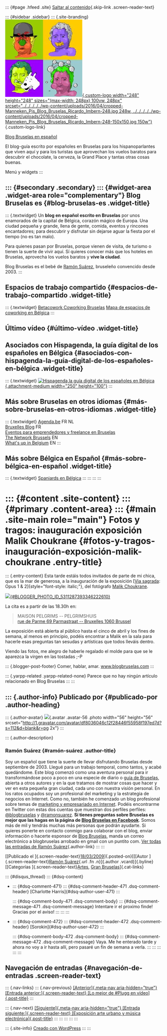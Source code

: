 ::: {#page .hfeed .site}
[Saltar al
contenido](../../../../../index.html?p=280#content){.skip-link
.screen-reader-text}

::: {#sidebar .sidebar}
::: {.site-branding}
[![](../../../../../wp-content/uploads/2016/04/cropped-Manneken_Pis_Blog_Bruselas_Ricardo_Imbern-248.jpg){.custom-logo
width="248" height="248" sizes="(max-width: 248px) 100vw, 248px"
srcset="../../../../../wp-content/uploads/2016/04/cropped-Manneken_Pis_Blog_Bruselas_Ricardo_Imbern-248.jpg 248w, ../../../../../wp-content/uploads/2016/04/cropped-Manneken_Pis_Blog_Bruselas_Ricardo_Imbern-248-150x150.jpg 150w"}](../../../../../index.html){.custom-logo-link}

[Blog Bruselas en español](../../../../../index.html)

El blog-guía escrito por españoles en Bruselas para los hispanoparlantes
que viven aquí y para los turistas que aprovechan los vuelos baratos
para descubrir el chocolate, la cerveza, la Grand Place y tantas otras
cosas buenas.

Menú y widgets
:::

::: {#secondary .secondary}
::: {#widget-area .widget-area role="complementary"}
Blog Bruselas es {#blog-bruselas-es .widget-title}
----------------

::: {.textwidget}
Un **blog en español escrito en Bruselas** por unos enamorados de la
capital de Bélgica, corazón mágico de Europa. Una ciudad pequeña y
grande, llena de gente, comida, eventos y rincones encantadores; para
descubrir y disfrutar sin dejarse aguar la fiesta por el tiempo (no es
tan malo).

Para quienes pasan por Bruselas, porque vienen de visita, de turismo o
tienen la suerte de vivir aquí. Sí quieres conocer más que los hoteles
en Bruselas, aprovecha los vuelos baratos y **vive la ciudad**.

Blog Bruselas es el bebé de [Ramón Suárez](http://www.ramonsuarez.com),
bruseleño convencido desde 2003.
:::

Espacios de trabajo compartido {#espacios-de-trabajo-compartido .widget-title}
------------------------------

::: {.textwidget}
[Betacowork Coworking Bruselas](http://www.betacowork.com) [Mapa de
espacios de coworking en Bélgica](http://coworkingbelgium.com)
:::

Último vídeo {#último-vídeo .widget-title}
------------

Asociados con Hispagenda, la guía digital de los españoles en Bélgica {#asociados-con-hispagenda-la-guía-digital-de-los-españoles-en-bélgica .widget-title}
---------------------------------------------------------------------

::: {.textwidget}
[![Hispagenda,la guía digital de los españoles en
Bélgica](../../../../../wp-content/uploads/2010/04/Hispagenda-250px.gif "Hispagenda, la guía digital de los españoles en Bélgica"){.attachment-medium
width="250" height="100"}](http://www.hispagenda.com)
:::

Más sobre Bruselas en otros idiomas {#más-sobre-bruselas-en-otros-idiomas .widget-title}
-----------------------------------

::: {.textwidget}
[Agenda.be](http://www.agenda.be) FR NL\
[Bruxelles Blog](http://www.bxlblog.be/) FR\
[Eventos para emprendedores y freelance en
Bruselas](http://www.betacowork.com/events/)\
[The Network
Brussels](http://groups.yahoo.com/group/TheNetworkBrussels/) EN\
[What\'s up in Belgium](http://www.whatsupin.be/) EN
:::

Más sobre Bélgica en Español {#más-sobre-bélgica-en-español .widget-title}
----------------------------

::: {.textwidget}
[Spaniards en Bélgica](http://www.spaniards.es/paises/belgica)
:::
:::
:::
:::

::: {#content .site-content}
::: {#primary .content-area}
::: {#main .site-main role="main"}
Fotos y tragos: inauguración exposición Malik Choukrane {#fotos-y-tragos-inauguración-exposición-malik-choukrane .entry-title}
=======================================================

::: {.entry-content}
Esta tarde estáis todos invitados de parte de mi chica, que es la mar de
generosa, a la inauguración de la exposición [[Via
sagrada](http://www.lagallerie.be/choukrane/index.htm): Opus 1 &
2]{style="font-style: italic;"}, del fotógrafo [Malik
Choukrane](http://www.myspace.com/malikchoukrane).

[![](http://3.bp.blogspot.com/_m9ESRqvSnjc/SbV7vmxpehI/AAAAAAAACC4/hOV0fkcfmXc/s400/BRU+CULT.-+Expo+photo+de+Malik+Choukrane+){#BLOGGER_PHOTO_ID_5311287393346222610}](http://3.bp.blogspot.com/_m9ESRqvSnjc/SbV7vmxpehI/AAAAAAAACC4/hOV0fkcfmXc/s1600-h/BRU+CULT.-+Expo+photo+de+Malik+Choukrane+)

La cita es a partir de las 18.30h en:

> MAISON PELGRIMS -- PELGRIMSHUIS\
> [rue de Parme 69 Parmastraat -- Bruxelles 1060
> Brussel](http://maps.google.com/maps?f=q&source=s_q&hl=en&geocode=&q=rue+de+Parme+69+-+Bruxelles+1060+Bruxelles&sll=50.837051,4.367612&sspn=0.303977,0.892639&ie=UTF8&z=16&iwloc=addr)

La exposición está abierta al público hasta el cinco de abril y los
fines de semana, al menos en principio, podéis encontrar a Malik en la
sala para hacerle esas preguntas tan sesudas y artísticas que todos
lleváis dentro.

Viendo las fotos, me alegro de haberle regalado el molde para que se le
aparezca la virgen en las tostadas ;-P

::: {.blogger-post-footer}
Comer, hablar, amar. www.blogbruselas.com
:::

::: {.yarpp-related .yarpp-related-none}
Parece que no hay ningún artículo relacionado en Blog Bruselas
:::
:::

::: {.author-info}
Publicado por {#publicado-por .author-heading}
-------------

::: {.author-avatar}
![](http://1.gravatar.com/avatar/df8036046c12f28446f55958f197ed7d?s=56&d=blank&r=pg){.avatar
.avatar-56 .photo width="56" height="56"
srcset="http://1.gravatar.com/avatar/df8036046c12f28446f55958f197ed7d?s=112&d=blank&r=pg 2x"}
:::

::: {.author-description}
### Ramón Suárez {#ramón-suárez .author-title}

Soy un español que tiene la suerte de llevar disfrutando Bruselas desde
septiembre de 2003. Llegué para un trabajo temporal, como tantos, y
acabé quedándome. Este blog comenzó como una aventura personal para ir
transformándose poco a poco en una especie de diario o [guía de
Bruselas](../../../../../index.html), abierta a otros autores y en la
que tratamos de mostrar cosas que hacer y ver en esta pequeña gran
ciudad, cada uno con nuestra visión personal. En los ratos ocupados soy
un profesional del marketing y la estrategia de negocios en Internet.
Como no, también he comenzado un blog profesional sobre temas de
[marketing y empresariado en Internet](http://ramonsuarez.com). Podéis
encontrarme en Twitter con estas dos cuentas que muestran dos perfiles
perfiles: [\@blogbruselas](http://twitter.com/blogbruselas) y
[\@ramonsuarez](http://twitter.com/ramonsuarez). **Sí tienes preguntas
sobre Bruselas es mejor que las hagas en la página de [Blog Bruselas en
Facebook](http://www.facebook.com/blogbruselas)**. Somos más de mil y
tendrás muchas más personas que podrán ayudarte. Si quieres ponerte en
contacto conmigo para colaborar con el blog, enviar información o
hacerte esponsor de [Blog Bruselas](../../../../../index.html), manda un
correo electrónico a blogbruselas arrobado en gmail con un puntito com.
[Ver todas las entradas de Ramón
Suárez](../../../../2010/04/30/index.html?author=2){.author-link}
:::
:::

[[Publicado el
]{.screen-reader-text}[18/03/2009](../../../../../index.html?p=280)]{.posted-on}[[[Autor
]{.screen-reader-text}[Ramón
Suárez](../../../../2010/04/30/index.html?author=2){.url .fn
.n}]{.author .vcard}]{.byline}[[Categorías
]{.screen-reader-text}[Artes](../../../../category/artes/index.html),
[Gran
Bruselas](../../../../category/gran-bruselas/index.html)]{.cat-links}

::: {#disqus_thread}
::: {#dsq-content}
-   ::: {#dsq-comment-471}
    ::: {#dsq-comment-header-471 .dsq-comment-header}
    [Charlotte Harris]{#dsq-author-user-471}
    :::

    ::: {#dsq-comment-body-471 .dsq-comment-body}
    ::: {#dsq-comment-message-471 .dsq-comment-message}
    Intentare ir el proximo finde!\
    Gracias por el aviso!
    :::
    :::
    :::

-   ::: {#dsq-comment-472}
    ::: {#dsq-comment-header-472 .dsq-comment-header}
    [Sorokin]{#dsq-author-user-472}
    :::

    ::: {#dsq-comment-body-472 .dsq-comment-body}
    ::: {#dsq-comment-message-472 .dsq-comment-message}
    Vaya. Me he enterado tarde y ahora no voy a ir hasta allí, pero
    pasaré un fin de semana a verla.
    :::
    :::
    :::
:::
:::

Navegación de entradas {#navegación-de-entradas .screen-reader-text}
----------------------

::: {.nav-links}
::: {.nav-previous}
[[Anterior]{.meta-nav aria-hidden="true"} [Entrada
anterior:]{.screen-reader-text} [Lo mejor de \#Plugg en
vídeo]{.post-title}](../../../../../index.html?p=279)
:::

::: {.nav-next}
[[Siguiente]{.meta-nav aria-hidden="true"} [Entrada
siguiente:]{.screen-reader-text} [Exposición arte urbano y música
electrónica]{.post-title}](../../../../../index.html?p=281)
:::
:::
:::
:::
:::

::: {.site-info}
[Creado con WordPress](https://es.wordpress.org/)
:::
:::
